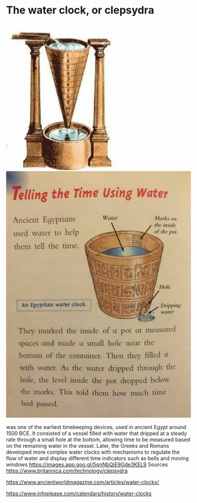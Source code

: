 # The water clock, or clepsydra
<div float="left">
  <img src="https://github.com/MMT-Community/Resources/blob/main/images/water-clock1.jpg" alt="cover">
  <img src="https://github.com/MMT-Community/Resources/blob/main/images/water-clock2.jpg" alt="cover">
</div>

was one of the earliest timekeeping devices, used in ancient Egypt around 1500 BCE. It consisted of a vessel filled with water that dripped at a steady rate through a small hole at the bottom, allowing time to be measured based on the remaining water in the vessel. Later, the Greeks and Romans developed more complex water clocks with mechanisms to regulate the flow of water and display different time indicators such as bells and moving windows
https://images.app.goo.gl/5qnNbQjE9Gde3KEL9
Sources 
https://www.britannica.com/technology/clepsydra

https://www.ancientworldmagazine.com/articles/water-clocks/

https://www.infoplease.com/calendars/history/water-clocks
